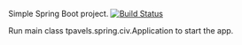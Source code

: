 Simple Spring Boot project. [![Build Status](https://travis-ci.com/tpavels/spring-practice.svg?branch=master)](https://travis-ci.com/tpavels/spring-practice)

Run main class tpavels.spring.civ.Application to start the app.